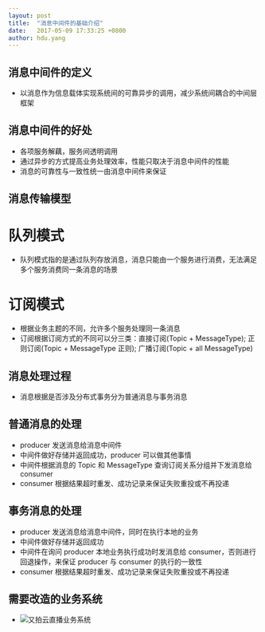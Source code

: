 ```yaml
---
layout: post
title:  "消息中间件的基础介绍"
date:   2017-05-09 17:33:25 +0800
author: hdu.yang
---
```


## 消息中间件的定义
* 以消息作为信息载体实现系统间的可靠异步的调用，减少系统间耦合的中间层框架

## 消息中间件的好处
* 各项服务解藕，服务间透明调用
* 通过异步的方式提高业务处理效率，性能只取决于消息中间件的性能
* 消息的可靠性与一致性统一由消息中间件来保证

## 消息传输模型
# 队列模式
* 队列模式指的是通过队列存放消息，消息只能由一个服务进行消费，无法满足多个服务消费同一条消息的场景

# 订阅模式
* 根据业务主题的不同，允许多个服务处理同一条消息
* 订阅根据订阅方式的不同可以分三类：直接订阅(Topic + MessageType); 正则订阅(Topic + MessageType 正则); 广播订阅(Topic + all MessageType)

## 消息处理过程
* 消息根据是否涉及分布式事务分为普通消息与事务消息
## 普通消息的处理
* producer 发送消息给消息中间件
* 中间件做好存储并返回成功，producer 可以做其他事情
* 中间件根据消息的 Topic 和 MessageType 查询订阅关系分组并下发消息给 consumer
* consumer 根据结果超时重发、成功记录来保证失败重投或不再投递

## 事务消息的处理
* producer 发送消息给消息中间件，同时在执行本地的业务
* 中间件做好存储并返回成功
* 中间件在询问 producer 本地业务执行成功时发消息给 consumer，否则进行回退操作，来保证 producer 与 consumer 的执行的一致性
* consumer 根据结果超时重发、成功记录来保证失败重投或不再投递

## 需要改造的业务系统
* ![又拍云直播业务系统](http://upyun-public.b0.upaiyun.com/message_workflow.jpg)
